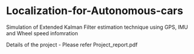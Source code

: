 # Localization-for-Autonomous-cars
Simulation of Extended Kalman Filter estimation technique using GPS, IMU and Wheel speed infomration

Details of the project - Please refer Project_report.pdf
